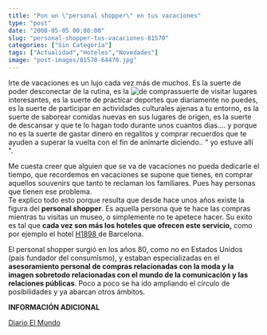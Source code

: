 ```yaml
---
title: "Pon un \"personal shopper\" en tus vacaciones"
type: "post"
date: "2008-05-05 00:00:00"
slug: "personal-shopper-tus-vacaciones-81570"
categories: ["Sin Categoría"]
tags: ["Actualidad","Hoteles","Novedades"]
image: "post-images/81570-64470.jpg"
---
```


Irte de vacaciones es un lujo cada vez más de muchos. Es la suerte de poder desconectar de la rutina, es la ![de compras](post-images/81570-64470.jpg "de compras")suerte de visitar lugares interesantes, es la suerte de practicar deportes que diariamente no puedes, es la suerte de participar en actividades culturales ajenas a tu entorno, es la suerte de saborear comidas nuevas en sus lugares de origen, es la suerte de descansar y que te lo hagan todo durante unos cuantos dias.... y porque no es la suerte de gastar dinero en regalitos y comprar recuerdos que te ayuden a superar la vuelta con el fin de animarte diciendo.. " yo estuve allí ".

Me cuesta creer que alguien que se va de vacaciones no pueda dedicarle el tiempo, que recordemos en vacaciones se supone que tienes, en comprar aquellos souvenirs que tanto te reclaman los familiares. Pues hay personas que tienen ese problema.   
Te explico todo esto porque resulta que desde hace unos años existe la figura del **personal shopper**. Es aquella persona que te hace las compras mientras tu visitas un museo, o simplemente no te apetece hacer. Su exito es tal que **cada vez son más los hoteles que ofrecen este servicio,** como por ejemplo el hotel [H1898 ](http://www.nnhotels.com/es/hotel1898/salones.php)de Barcelona.

El personal shopper surgió en los años 80, como no en Estados Unidos (país fundador del consumismo), y estaban especializadas en el **asesoramiento personal de compras relacionadas con la moda y la imagen sobretodo relacionadas con el mundo de la comunicación y las relaciones públicas**. Poco a poco se ha ido ampliando el círculo de posibilidades y ya abarcan otros ámbitos.

**INFORMACIÓN ADICIONAL**

[Diario El Mundo](http://www.elmundo.es/metropoli/2007/03/23/compras/1174604482.html)